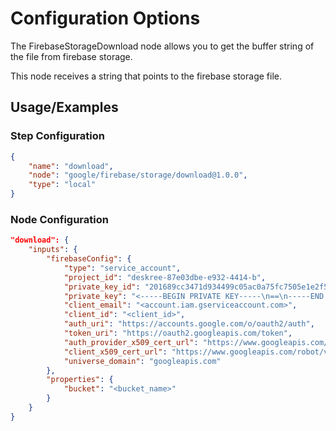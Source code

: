 # Configuration Options
The FirebaseStorageDownload node allows you to get the buffer string of the file from firebase storage.

This node receives a string that points to the firebase storage file.

## Usage/Examples
### Step Configuration

```json
{
    "name": "download",
    "node": "google/firebase/storage/download@1.0.0",
    "type": "local"
}
```

### Node Configuration


```json
"download": {
    "inputs": {
        "firebaseConfig": {
            "type": "service_account",
            "project_id": "deskree-87e03dbe-e932-4414-b",
            "private_key_id": "201689cc3471d934499c05ac0a75fc7505e1e2f5",
            "private_key": "<-----BEGIN PRIVATE KEY-----\n==\n-----END PRIVATE KEY-----\n>",
            "client_email": "<account.iam.gserviceaccount.com>",
            "client_id": "<client_id>",
            "auth_uri": "https://accounts.google.com/o/oauth2/auth",
            "token_uri": "https://oauth2.googleapis.com/token",
            "auth_provider_x509_cert_url": "https://www.googleapis.com/oauth2/v1/certs",
            "client_x509_cert_url": "https://www.googleapis.com/robot/v1/metadata/x509/<client_email>",
            "universe_domain": "googleapis.com"
        },
        "properties": {
            "bucket": "<bucket_name>"
        }
    }
}
```

